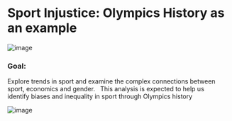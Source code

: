 # Sport Injustice: Olympics History as an example 
![image](https://github.com/DewSam/Sport-Injustice-Project/assets/18175716/2cba814d-afe4-47ee-a12c-189ebeb88157)

### Goal:
Explore trends in sport and examine the complex connections between sport, economics and gender.
 
This analysis is expected to help us identify biases and inequality in sport through Olympics history

![image](https://github.com/DewSam/Sport-Injustice-Project/assets/18175716/9b956ca4-1dcc-494b-8622-5543d590b0f5)

##

